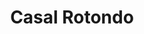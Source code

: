 ---
title: Casal Rotondo

mediaPath: /videos/cr_19_pdea1-1080p.mp4
mediaPosition:  [296970.1768384401,4632793.087797696,139.83685766520327]
mediaRotation:  [0.70035740356016,0.1419694741444417,0.13897543455484554,0.6855873425610436]
mediaScale: 1
cameraFOV: 40

# Pair of camera points and targets: [final point], ... , [entrance point]
cameraPath: [
    [[296971.57842607296,4632789.772731203,139.76013573016854],[296964.440711276,4632806.655014268,140.15084928821574]],
    [[296973.48505245,4632785.26313575,139.6557683245132],[296966.52802230365,4632800.201164031,138.8161001670592]],
    [[296983.5552766577,4632780.577079458,140.21759741081414],[296971.15558872465,4632791.388312938,138.94678278248662]],
    [[296988.1637632812,4632777.681967447,142.57494963117006],[296976.48876867833,4632789.0246057585,139.8751242388577]]
]

animationEntry: 2000
---